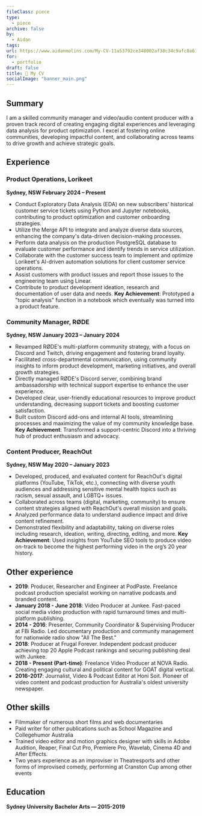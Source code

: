 ```yaml
---
fileClass: piece
type:
  - piece
archive: false
by:
  - Aidan
tags: 
url: https://www.aidanmolins.com/My-CV-11a53792ce348002af38c34c9afc8a61
for:
  - portfolio
draft: false
title: 📄 My CV
socialImage: "banner_main.png"
---
```


## **Summary**
I am a skilled community manager and video/audio content producer with a proven track record of creating engaging digital experiences and leveraging data analysis for product optimization. I excel at fostering online communities, developing impactful content, and collaborating across teams to drive growth and achieve strategic goals.
## **Experience**
### Product Operations, Lorikeet
**Sydney, NSW February 2024 – Present**
- Conduct Exploratory Data Analysis (EDA) on new subscribers' historical customer service tickets using Python and Jupyter notebooks, contributing to product optimization and customer onboarding strategies.
- Utilize the Merge API to integrate and analyze diverse data sources, enhancing the company's data-driven decision-making processes.
- Perform data analysis on the production PostgreSQL database to evaluate customer performance and identify trends in service utilization.
- Collaborate with the customer success team to implement and optimize Lorikeet's AI-driven automation solutions for client customer service operations.
- Assist customers with product issues and report those issues to the engineering team using Linear.
- Contribute to product development ideation, research and documentation of user data and needs.
**Key Achievement**: Prototyped a "topic analysis" function in a notebook which eventually was turned into a product feature.
### Community Manager, RØDE
**Sydney, NSW January 2023 – January 2024**
- Revamped RØDE's multi-platform community strategy, with a focus on Discord and Twitch, driving engagement and fostering brand loyalty.
- Facilitated cross-departmental communication, using community insights to inform product development, marketing initiatives, and overall growth strategies.
- Directly managed RØDE's Discord server, combining brand ambassadorship with technical support expertise to enhance the user experience.
- Developed clear, user-friendly educational resources to improve product understanding, decreasing support tickets and boosting customer satisfaction.
- Built custom Discord add-ons and internal AI tools, streamlining processes and maximizing the value of my community knowledge base.
**Key Achievement**: Transformed a support-centric Discord into a thriving hub of product enthusiasm and advocacy.
### Content Producer, ReachOut
**Sydney, NSW May 2020 – January 2023**
- Developed, produced, and evaluated content for ReachOut's digital platforms (YouTube, TikTok, etc.), connecting with diverse youth audiences and addressing sensitive mental health topics such as racism, sexual assault, and LGBTQ+ issues.
- Collaborated across teams (digital, marketing, community) to ensure content strategies aligned with ReachOut's overall mission and goals.
- Analyzed performance data to understand audience impact and drive content refinement.
- Demonstrated flexibility and adaptability, taking on diverse roles including research, ideation, writing, directing, editing, and more.
**Key Achievement**: Used insights from YouTube SEO tools to produce video on-track to become the highest performing video in the org’s 20 year history.

## Other experience

- **2019**: Producer, Researcher and Engineer at PodPaste. Freelance podcast production specialist working on narrative podcasts and branded content.
- **January 2018 - June 2018**: Video Producer at Junkee. Fast-paced social media video production with rapid turnaround times and multi-platform publishing.
- **2014 - 2016**: Presenter, Community Coordinator & Supervising Producer at FBi Radio. Led documentary production and community management for nationwide radio show "All The Best."
- **2018**: Producer at Frugal Forever. Independent podcast producer achieving top 20 Apple Podcast rankings and securing publishing deal with Junkee.
- **2018 - Present (Part-time)**: Freelance Video Producer at NOVA Radio. Creating engaging cultural and political content for GOAT digital vertical.
- **2016-2017**: Journalist, Video & Podcast Editor at Honi Soit. Pioneer of video content and podcast production for Australia's oldest university newspaper.


## **Other skills**
- Filmmaker of numerous short films and web documentaries
- Paid writer for other publications such as School Magazine and Collegehumor Australia
- Trained video editor and motion graphics designer with skills in Adobe Audition, Reaper, Final Cut Pro, Premiere Pro, Wavelab, Cinema 4D and After Effects.
- Two years experience as an improviser in Theatresports and other forms of improvised comedy, performing at Cranston Cup among other events
## **Education**
**Sydney University**
**Bachelor Arts — 2015-2019**